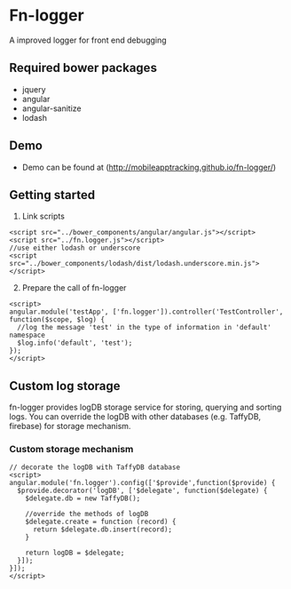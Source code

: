 Fn-logger
========

A improved logger for front end debugging


Required bower packages
-----------------------
- jquery
- angular
- angular-sanitize
- lodash

Demo
----
- Demo can be found at (http://mobileapptracking.github.io/fn-logger/)

Getting started
---------------
1. Link scripts

```
<script src="../bower_components/angular/angular.js"></script>
<script src="../fn.logger.js"></script>
//use either lodash or underscore
<script src="../bower_components/lodash/dist/lodash.underscore.min.js"></script>
```

2. Prepare the call of fn-logger

```
<script>
angular.module('testApp', ['fn.logger']).controller('TestController', function($scope, $log) {
  //log the message 'test' in the type of information in 'default' namespace
  $log.info('default', 'test');
});
</script>

```
Custom log storage
-----------------------
fn-logger provides logDB storage service for storing, querying and sorting logs. You can override the logDB
with other databases (e.g. TaffyDB, firebase) for storage mechanism.

### Custom storage mechanism

```
// decorate the logDB with TaffyDB database
<script>
angular.module('fn.logger').config(['$provide',function($provide) {
  $provide.decorator('logDB', ['$delegate', function($delegate) {
    $delegate.db = new TaffyDB();

    //override the methods of logDB
    $delegate.create = function (record) {
      return $delegate.db.insert(record);
    }

    return logDB = $delegate;
  }]);
}]);
</script>
```







